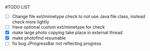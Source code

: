 #TODO LIST

- [ ] Change file ext/mimetype check to not use Java file class, instead check more lightly
- [ ] Have optional custom ext/mimetype for check
- [x] make large photo copying take place in external thread
- [x] make photofind resumable
- [ ] fix bug JProgressBar not reflecting progress
